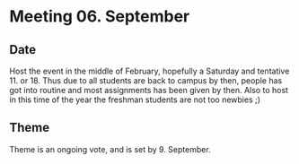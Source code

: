 # Meeting 06. September

## Date
Host the event in the middle of February, hopefully a Saturday and tentative 11. or 18. Thus due to all students are back to campus by then, people has got into routine and most assignments has been given by then. Also to host in this time of the year the freshman students are not too newbies ;)

## Theme
Theme is an ongoing vote, and is set by 9. September.



